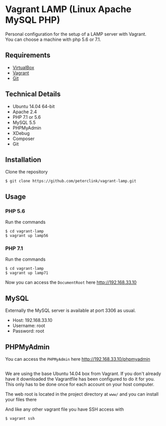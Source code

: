 # Vagrant LAMP (Linux Apache MySQL PHP)
Personal configuration for the setup of a LAMP server with Vagrant.<br />
You can choose a machine with php 5.6 or 7.1.

## Requirements
* [VirtualBox](https://www.virtualbox.org/)
* [Vagrant](https://www.vagrantup.com/)
* [Git](https://git-scm.com/)

## Technical Details
* Ubuntu 14.04 64-bit
* Apache 2.4
* PHP 7.1 or 5.6
* MySQL 5.5
* PHPMyAdmin
* XDebug
* Composer
* Git

## Installation
Clone the repository
```
$ git clone https://github.com/peterclink/vagrant-lamp.git
```

## Usage

### PHP 5.6
Run the commands
```
$ cd vagrant-lamp
$ vagrant up lamp56
```

### PHP 7.1
Run the commands
```
$ cd vagrant-lamp
$ vagrant up lamp71
```

Now you can access the `DocumentRoot` here http://192.168.33.10

## MySQL
Externally the MySQL server is available at port 3306 as usual.
* Host: 192.168.33.10
* Username: root
* Password: root

## PHPMyAdmin
You can access the `PHPMyAdmin` here http://192.168.33.10/phpmyadmin

##
We are using the base Ubuntu 14.04 box from Vagrant. If you don't already have it downloaded
the Vagrantfile has been configured to do it for you. This only has to be done once
for each account on your host computer.

The web root is located in the project directory at `www/` and you can install your files there

And like any other vagrant file you have SSH access with
```
$ vagrant ssh
```